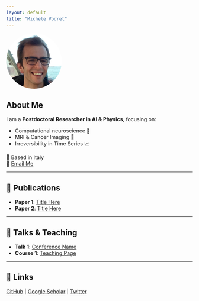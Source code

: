 ```yaml
---
layout: default
title: "Michele Vodret"
---
```


<img src="assets/images/profile.png" width="150" style="border-radius: 50%">

## About Me
I am a **Postdoctoral Researcher in AI & Physics**, focusing on:
- Computational neuroscience 🧠
- MRI & Cancer Imaging 🏥
- Irreversibility in Time Series 📈

📍 Based in Italy  
📧 [Email Me](mailto:your-email@example.com)  

---

## 📂 Publications
- **Paper 1**: [Title Here](#)
- **Paper 2**: [Title Here](#)

---

## 🎤 Talks & Teaching
- **Talk 1**: [Conference Name](#)
- **Course 1**: [Teaching Page](#)

---

## 🔗 Links
[GitHub](https://github.com/mvodret) | [Google Scholar](#) | [Twitter](#)
